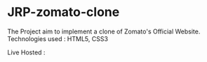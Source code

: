 # JRP-zomato-clone
The Project aim to implement a clone of Zomato's Official Website.
Technologies used : HTML5, CSS3

Live Hosted : 
